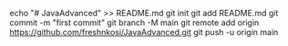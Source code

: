 echo "# JavaAdvanced" >> README.md
git init
git add README.md
git commit -m "first commit"
git branch -M main
git remote add origin https://github.com/freshnkosi/JavaAdvanced.git
git push -u origin main